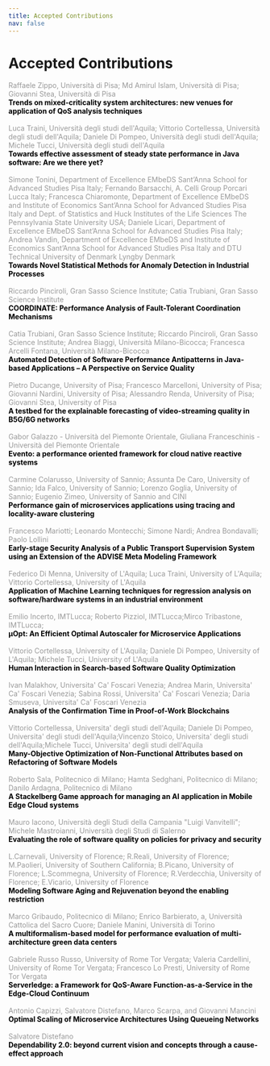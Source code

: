 ```yaml
---
title: Accepted Contributions
nav: false
---
```


# Accepted Contributions

<span style="color:#999999">Raffaele Zippo, Università di Pisa; Md Amirul Islam, Università di Pisa; Giovanni Stea, Università di Pisa</span>
<br/>
<span style="color:black">__Trends on mixed-criticality system architectures: new venues for application of QoS analysis techniques__</span>
<br/>
<br/>
<span style="color:#999999">Luca Traini, Università degli studi dell'Aquila; Vittorio Cortellessa, Università degli studi dell'Aquila; Daniele Di Pompeo, Università degli studi dell'Aquila; Michele Tucci, Università degli studi dell'Aquila</span>
<br/>
<span style="color:black">__Towards effective assessment of steady state performance in Java software: Are we there yet?__</span>
<br/>
<br/>
<span style="color:#999999">Simone Tonini, Department of Excellence EMbeDS Sant’Anna School for Advanced Studies Pisa Italy; Fernando Barsacchi, A. Celli Group Porcari Lucca Italy; Francesca Chiaromonte, Department of Excellence EMbeDS and Institute of Economics Sant’Anna School for Advanced Studies Pisa Italy and Dept. of Statistics and Huck Institutes of the Life Sciences The Pennsylvania State University USA; Daniele Licari, Department of Excellence EMbeDS Sant’Anna School for Advanced Studies Pisa Italy; Andrea Vandin, Department of Excellence EMbeDS and Institute of Economics Sant’Anna School 
for Advanced Studies Pisa Italy and DTU Technical University of Denmark Lyngby Denmark</span>
<br/>
<span style="color:black">__Towards Novel Statistical Methods for Anomaly Detection in Industrial Processes__</span>
<br/>
<br/>
<span style="color:#999999">Riccardo Pinciroli, Gran Sasso Science Institute; Catia Trubiani, Gran Sasso Science Institute</span>
<br/>
<span style="color:black">__COORDINATE: Performance Analysis of Fault-Tolerant Coordination Mechanisms__</span>
<br/>
<br/>
<span style="color:#999999">Catia Trubiani, Gran Sasso Science Institute; Riccardo Pinciroli, Gran Sasso Science Institute; Andrea Biaggi, Università Milano-Bicocca; Francesca Arcelli Fontana, Università Milano-Bicocca</span>
<br/>
<span style="color:black">__Automated Detection of Software Performance Antipatterns in Java-based Applications – A Perspective on Service Quality__</span>
<br/>
<br/>
<span style="color:#999999">Pietro Ducange, University of Pisa; Francesco Marcelloni, University of Pisa; Giovanni Nardini, University of Pisa; Alessandro Renda, University of Pisa; Giovanni Stea, University of Pisa</span>
<br/>
<span style="color:black">__A testbed for the explainable forecasting of video-streaming quality in B5G/6G networks__</span>
<br/>
<br/>
<span style="color:#999999">Gabor Galazzo - Università del Piemonte Orientale, Giuliana Franceschinis - Università del Piemonte Orientale	</span>
<br/>
<span style="color:black">__Evento: a performance oriented framework for cloud native reactive systems__</span>
<br/>
<br/>
<span style="color:#999999">Carmine Colarusso, University of Sannio; Assunta De Caro, University of Sannio; Ida Falco, University of Sannio; Lorenzo Goglia, University of Sannio; Eugenio Zimeo, University of Sannio and CINI</span>
<br/>
<span style="color:black">__Performance gain of microservices applications using tracing and locality-aware clustering__</span>
<br/>
<br/>
<span style="color:#999999">Francesco Mariotti; Leonardo Montecchi; Simone Nardi; Andrea Bondavalli; Paolo Lollini</span>
<br/>
<span style="color:black">__Early-stage Security Analysis of a Public Transport Supervision System using an Extension of the ADVISE Meta Modeling Framework__</span>
<br/>
<br/>
<span style="color:#999999">Federico Di Menna, University of L'Aquila; Luca Traini, University of L'Aquila; Vittorio Cortellessa, University of L'Aquila</span>
<br/>
<span style="color:black">__Application of Machine Learning techniques for regression analysis on software/hardware systems in an industrial environment__</span>
<br/>
<br/>
<span style="color:#999999">Emilio Incerto, IMTLucca; Roberto Pizziol, IMTLucca;Mirco Tribastone, IMTLucca; </span>
<br/>
<span style="color:black">__&#956;Opt: An Efficient Optimal Autoscaler for Microservice Applications__</span>
<br/>
<br/>
<span style="color:#999999">Vittorio Cortellessa, University of L'Aquila; Daniele Di Pompeo, University of L'Aquila; Michele Tucci, University of L'Aquila</span>
<br/>
<span style="color:black">__Human Interaction in Search-based Software Quality Optimization__</span>
<br/>
<br/>
<span style="color:#999999">Ivan Malakhov, Universita' Ca' Foscari Venezia; Andrea Marin, Universita' Ca' Foscari Venezia; Sabina Rossi, Universita' Ca' Foscari Venezia; Daria Smuseva, Universita' Ca' Foscari Venezia</span>
<br/>
<span style="color:black">__Analysis of the Confirmation Time in Proof-of-Work Blockchains__</span>
<br/>
<br/>
<span style="color:#999999">Vittorio Cortellessa, Universita' degli studi dell'Aquila; Daniele Di Pompeo, Universita' degli studi dell'Aquila;Vincenzo Stoico, Universita' degli studi dell'Aquila;Michele Tucci, Universita' degli studi dell'Aquila</span>
<br/>
<span style="color:black">__Many-Objective Optimization of Non-Functional Attributes based on Refactoring of Software Models__</span>
<br/>
<br/>
<span style="color:#999999">Roberto Sala, Politecnico di Milano; Hamta Sedghani, Politecnico di Milano; Danilo Ardagna, Politecnico di Milano</span>
<br/>
<span style="color:black">__A Stackelberg Game approach for managing an AI application in Mobile Edge Cloud systems__</span>
<br/>
<br/>
<span style="color:#999999">Mauro Iacono, Università degli Studi della Campania "Luigi Vanvitelli"; Michele Mastroianni, Università degli Studi di Salerno</span>
<br/>
<span style="color:black">__Evaluating the role of software quality on policies for privacy and security__</span>
<br/>
<br/>
<span style="color:#999999">L.Carnevali, University of Florence; R.Reali, University of Florence; M.Paolieri, University of Southern California; B.Picano, University of Florence; L.Scommegna, University of Florence; R.Verdecchia, University of Florence; E.Vicario, University of Florence</span>
<br/>
<span style="color:black">__Modeling Software Aging and Rejuvenation beyond the enabling restriction__</span>
<br/>
<br/>
<span style="color:#999999">Marco Gribaudo, Politecnico di Milano; Enrico Barbierato, a, Università Cattolica del Sacro Cuore; Daniele Manini, Università di Torino</span>
<br/>
<span style="color:black">__A multiformalism-based model for performance evaluation of multi-architecture
green data centers__</span>
<br/>
<br/>
<span style="color:#999999">Gabriele Russo Russo, University of Rome Tor Vergata; Valeria Cardellini, University of Rome Tor Vergata; Francesco Lo Presti, University of Rome Tor Vergata</span>
<br/>
<span style="color:black">__Serverledge: a Framework for QoS-Aware Function-as-a-Service in the Edge-Cloud Continuum__</span>
<br/>
<br/>
<span style="color:#999999">Antonio Capizzi, Salvatore Distefano, Marco Scarpa, and Giovanni Mancini</span>
<br/>
<span style="color:black">__Optimal Scaling of Microservice Architectures Using Queueing Networks__</span>
<br/>
<br/>
<span style="color:#999999">Salvatore Distefano</span>
<span style="color:#999999"><br/>
<span style="color:black">__Dependability 2.0: beyond current vision and concepts through a cause-effect approach__</span>
  
